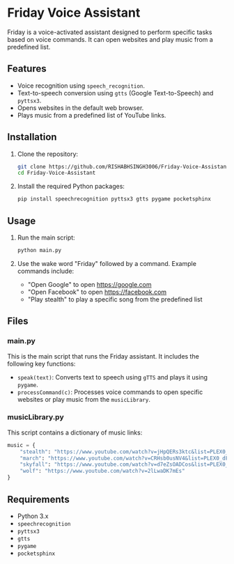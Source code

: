 # Friday Voice Assistant

Friday is a voice-activated assistant designed to perform specific tasks based on voice commands. It can open websites and play music from a predefined list.

## Features

- Voice recognition using `speech_recognition`.
- Text-to-speech conversion using `gtts` (Google Text-to-Speech) and `pyttsx3`.
- Opens websites in the default web browser.
- Plays music from a predefined list of YouTube links.

## Installation

1. Clone the repository:
    ```sh
    git clone https://github.com/RISHABHSINGH3006/Friday-Voice-Assistant.git
    cd Friday-Voice-Assistant
    ```

2. Install the required Python packages:
    ```sh
    pip install speechrecognition pyttsx3 gtts pygame pocketsphinx
    ```

## Usage

1. Run the main script:
    ```sh
    python main.py
    ```

2. Use the wake word "Friday" followed by a command. Example commands include:
    - "Open Google" to open https://google.com
    - "Open Facebook" to open https://facebook.com
    - "Play stealth" to play a specific song from the predefined list

## Files

### main.py

This is the main script that runs the Friday assistant. It includes the following key functions:

- `speak(text)`: Converts text to speech using `gTTS` and plays it using `pygame`.
- `processCommand(c)`: Processes voice commands to open specific websites or play music from the `musicLibrary`.

### musicLibrary.py

This script contains a dictionary of music links:

```python
music = {
    "stealth": "https://www.youtube.com/watch?v=jHpQERs3ktc&list=PLEX0_dFX2_BakyTEXosZrSxrMRC21lRVH&index=3",
    "march": "https://www.youtube.com/watch?v=CRHsb0usNV4&list=PLEX0_dFX2_BakyTEXosZrSxrMRC21lRVH&index=2",
    "skyfall": "https://www.youtube.com/watch?v=d7eZsOADCos&list=PLEX0_dFX2_BbkQ4tR5x8CKHsn8xfyVoK6&index=2",
    "wolf": "https://www.youtube.com/watch?v=2lLwaDK7mEs"
}
```

## Requirements

- Python 3.x
- `speechrecognition`
- `pyttsx3`
- `gtts`
- `pygame`
- `pocketsphinx`
  
